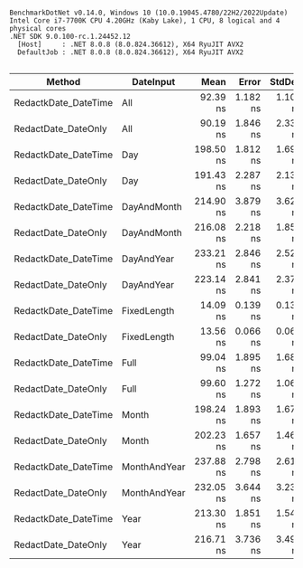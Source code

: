 ```

BenchmarkDotNet v0.14.0, Windows 10 (10.0.19045.4780/22H2/2022Update)
Intel Core i7-7700K CPU 4.20GHz (Kaby Lake), 1 CPU, 8 logical and 4 physical cores
.NET SDK 9.0.100-rc.1.24452.12
  [Host]     : .NET 8.0.8 (8.0.824.36612), X64 RyuJIT AVX2
  DefaultJob : .NET 8.0.8 (8.0.824.36612), X64 RyuJIT AVX2


```
| Method               | DateInput    | Mean      | Error    | StdDev   | Gen0   | Allocated |
|--------------------- |------------- |----------:|---------:|---------:|-------:|----------:|
| RedactkDate_DateTime | All          |  92.39 ns | 1.182 ns | 1.106 ns | 0.0095 |      40 B |
| RedactDate_DateOnly  | All          |  90.19 ns | 1.846 ns | 2.335 ns | 0.0095 |      40 B |
| RedactkDate_DateTime | Day          | 198.50 ns | 1.812 ns | 1.695 ns | 0.0095 |      40 B |
| RedactDate_DateOnly  | Day          | 191.43 ns | 2.287 ns | 2.139 ns | 0.0095 |      40 B |
| RedactkDate_DateTime | DayAndMonth  | 214.90 ns | 3.879 ns | 3.628 ns | 0.0095 |      40 B |
| RedactDate_DateOnly  | DayAndMonth  | 216.08 ns | 2.218 ns | 1.853 ns | 0.0095 |      40 B |
| RedactkDate_DateTime | DayAndYear   | 233.21 ns | 2.846 ns | 2.523 ns | 0.0095 |      40 B |
| RedactDate_DateOnly  | DayAndYear   | 223.14 ns | 2.841 ns | 2.372 ns | 0.0095 |      40 B |
| RedactkDate_DateTime | FixedLength  |  14.09 ns | 0.139 ns | 0.130 ns |      - |         - |
| RedactDate_DateOnly  | FixedLength  |  13.56 ns | 0.066 ns | 0.062 ns |      - |         - |
| RedactkDate_DateTime | Full         |  99.04 ns | 1.895 ns | 1.680 ns | 0.0095 |      40 B |
| RedactDate_DateOnly  | Full         |  99.60 ns | 1.272 ns | 1.062 ns | 0.0095 |      40 B |
| RedactkDate_DateTime | Month        | 198.24 ns | 1.893 ns | 1.678 ns | 0.0095 |      40 B |
| RedactDate_DateOnly  | Month        | 202.23 ns | 1.657 ns | 1.469 ns | 0.0095 |      40 B |
| RedactkDate_DateTime | MonthAndYear | 237.88 ns | 2.798 ns | 2.617 ns | 0.0095 |      40 B |
| RedactDate_DateOnly  | MonthAndYear | 232.05 ns | 3.644 ns | 3.230 ns | 0.0095 |      40 B |
| RedactkDate_DateTime | Year         | 213.30 ns | 1.851 ns | 1.546 ns | 0.0095 |      40 B |
| RedactDate_DateOnly  | Year         | 216.71 ns | 3.736 ns | 3.494 ns | 0.0095 |      40 B |
